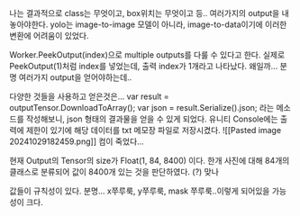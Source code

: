 나는 결과적으로 class는 무엇이고, box위치는 무엇이고 등.. 여러가지의 output을 내놓아야한다. yolo는 image-to-image 모델이 아니라, image-to-data이기에 이러한 변환에 어려움이 있었다. 

Worker.PeekOutput(index)으로 multiple outputs를 다룰 수 있다고 한다. 실제로 PeekOutput(1)처럼 index를 넣었는데, 출력 index가 1개라고 나타났다. 왜일까... 분명 여러가지 output을 얻어야하는데..

다양한 것들을 사용하고 얻은것은...
        var result = outputTensor.DownloadToArray();
        var json = result.Serialize().json;
    라는 메소드를 작성해보니, json 형태의 결과물을 얻을 수 있게 되었다.
유니티 Console에는 출력에 제한이 있기에 해당 데이터를 txt 메모장 파일로 저장시켰다.
![[Pasted image 20241029182459.png]]
컴이 죽었다...

현재 Output의 Tensor의 size가 Float(1, 84, 8400) 이다.
한개 사진에 대해 84개의 클래스로 분류되어 값이 8400개 있는 것을 판단하였다. (?) 맞나

값들이 규칙성이 있다. 분명... x쭈루룩, y쭈루룩, mask 쭈루룩..이렇게 되어있을 가능성이 크다.
